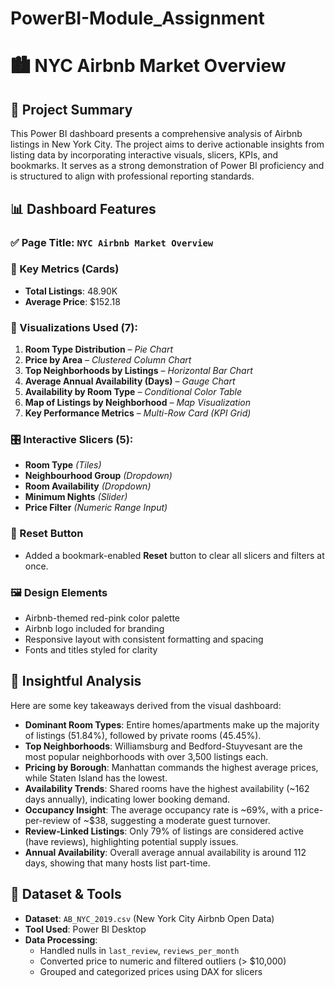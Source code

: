 # PowerBI-Module_Assignment

# 🏙️ NYC Airbnb Market Overview 

## 📘 Project Summary

This Power BI dashboard presents a comprehensive analysis of Airbnb listings in New York City. The project aims to derive actionable insights from listing data by incorporating interactive visuals, slicers, KPIs, and bookmarks. It serves as a strong demonstration of Power BI proficiency and is structured to align with professional reporting standards.


## 📊 Dashboard Features

### ✅ Page Title: `NYC Airbnb Market Overview`

### 🔢 Key Metrics (Cards)
- **Total Listings**: 48.90K
- **Average Price**: $152.18

### 📌 Visualizations Used (7):
1. **Room Type Distribution** – *Pie Chart*
2. **Price by Area** – *Clustered Column Chart*
3. **Top Neighborhoods by Listings** – *Horizontal Bar Chart*
4. **Average Annual Availability (Days)** – *Gauge Chart*
5. **Availability by Room Type** – *Conditional Color Table*
6. **Map of Listings by Neighborhood** – *Map Visualization*
7. **Key Performance Metrics** – *Multi-Row Card (KPI Grid)*

### 🎛️ Interactive Slicers (5):
- **Room Type** *(Tiles)*
- **Neighbourhood Group** *(Dropdown)*
- **Room Availability** *(Dropdown)*
- **Minimum Nights** *(Slider)*
- **Price Filter** *(Numeric Range Input)*

### 🔁 Reset Button
- Added a bookmark-enabled **Reset** button to clear all slicers and filters at once.

### 🖼️ Design Elements
- Airbnb-themed red-pink color palette
- Airbnb logo included for branding
- Responsive layout with consistent formatting and spacing
- Fonts and titles styled for clarity


## 🧠 Insightful Analysis

Here are some key takeaways derived from the visual dashboard:

- **Dominant Room Types**: Entire homes/apartments make up the majority of listings (51.84%), followed by private rooms (45.45%).
- **Top Neighborhoods**: Williamsburg and Bedford-Stuyvesant are the most popular neighborhoods with over 3,500 listings each.
- **Pricing by Borough**: Manhattan commands the highest average prices, while Staten Island has the lowest.
- **Availability Trends**: Shared rooms have the highest availability (~162 days annually), indicating lower booking demand.
- **Occupancy Insight**: The average occupancy rate is ~69%, with a price-per-review of ~$38, suggesting a moderate guest turnover.
- **Review-Linked Listings**: Only 79% of listings are considered active (have reviews), highlighting potential supply issues.
- **Annual Availability**: Overall average annual availability is around 112 days, showing that many hosts list part-time.


## 📂 Dataset & Tools

- **Dataset**: `AB_NYC_2019.csv` (New York City Airbnb Open Data)
- **Tool Used**: Power BI Desktop
- **Data Processing**:
  - Handled nulls in `last_review`, `reviews_per_month`
  - Converted price to numeric and filtered outliers (> $10,000)
  - Grouped and categorized prices using DAX for slicers


